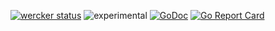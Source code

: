 [![wercker status](https://app.wercker.com/status/130dafec226a3ca27e26a5899b2db75c/s/master "wercker status")](https://app.wercker.com/project/byKey/130dafec226a3ca27e26a5899b2db75c)
![experimental](https://svg-badge.appspot.com/badge/stability/experimental?cb)
[![GoDoc](https://godoc.org/github.com/wayneashleyberry/css-color?status.svg)](https://godoc.org/github.com/wayneashleyberry/css-color)
[![Go Report Card](https://goreportcard.com/badge/github.com/wayneashleyberry/css-color)](https://goreportcard.com/report/github.com/wayneashleyberry/css-color)
